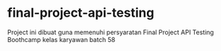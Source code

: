 # final-project-api-testing
Project ini dibuat guna memenuhi persyaratan Final Project API Testing Boothcamp kelas karyawan batch 58
